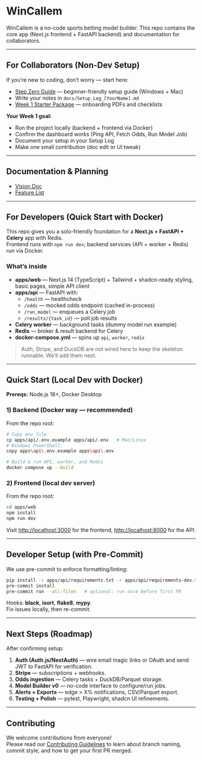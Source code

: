 # WinCallem

WinCallem is a no-code sports betting model builder. This repo contains the core
app (Next.js frontend + FastAPI backend) and documentation for collaborators.

---

## For Collaborators (Non-Dev Setup)

If you’re new to coding, don’t worry — start here:

- [Step Zero Guide](docs/STEP_ZERO.md) — beginner-friendly setup guide (Windows + Mac)
- Write your notes in `docs/Setup_Log_[YourName].md`
- [Week 1 Starter Package](docs/Week1_Starter/) — onboarding PDFs and checklists

**Your Week 1 goal:**  
- Run the project locally (backend + frontend via Docker)  
- Confirm the dashboard works (Ping API, Fetch Odds, Run Model Job)  
- Document your setup in your Setup Log  
- Make one small contribution (doc edit or UI tweak)

---

## Documentation & Planning

- [Vision Doc](docs/planning/Vision_Doc.docx)
- [Feature List](docs/planning/Feature_List.docx)

---

## For Developers (Quick Start with Docker)

This repo gives you a solo-friendly foundation for a **Next.js + FastAPI + Celery** app with Redis.  
Frontend runs with `npm run dev`; backend services (API + worker + Redis) run via Docker.

### What’s inside

- **apps/web** — Next.js 14 (TypeScript) + Tailwind + shadcn-ready styling, basic pages, simple API client
- **apps/api** — FastAPI with:
  - `/health` — healthcheck
  - `/odds` — mocked odds endpoint (cached in-process)
  - `/run_model` — enqueues a Celery job
  - `/results/{task_id}` — poll job results
- **Celery worker** — background tasks (dummy model run example)
- **Redis** — broker & result backend for Celery
- **docker-compose.yml** — spins up `api`, `worker`, `redis`

> Auth, Stripe, and DuckDB are not wired here to keep the skeleton runnable. We’ll add them next.

---

## Quick Start (Local Dev with Docker)

**Prereqs:** Node.js 18+, Docker Desktop

### 1) Backend (Docker way — recommended)

From the repo root:

```bash
# Copy env file
cp apps/api/.env.example apps/api/.env   # Mac/Linux
# Windows PowerShell:
copy apps\api\.env.example apps\api\.env

# Build & run API, worker, and Redis
docker compose up --build
```

### 2) Frontend (local dev server)

From the repo root:

```bash
cd apps/web
npm install
npm run dev
```

Visit [http://localhost:3000](http://localhost:3000) for the frontend, [http://localhost:8000](http://localhost:8000) for the API.

---

## Developer Setup (with Pre-Commit)

We use pre-commit to enforce formatting/linting:

```bash
pip install -r apps/api/requirements.txt -r apps/api/requirements-dev.txt
pre-commit install
pre-commit run --all-files   # optional: run once before first PR
```

Hooks: **black**, **isort**, **flake8**, **mypy**.  
Fix issues locally, then re-commit.

---

## Next Steps (Roadmap)

After confirming setup:

1. **Auth (Auth.js/NextAuth)** — wire email magic links or OAuth and send JWT to FastAPI for verification.
2. **Stripe** — subscriptions + webhooks.
3. **Odds ingestion** — Celery tasks + DuckDB/Parquet storage.
4. **Model Builder v0** — no-code interface to configure/run jobs.
5. **Alerts + Exports** — edge > X% notifications, CSV/Parquet export.
6. **Testing + Polish** — pytest, Playwright, shadcn UI refinements.

---

## Contributing

We welcome contributions from everyone!  
Please read our [Contributing Guidelines](CONTRIBUTING.md) to learn about branch naming, commit style, and how to get your first PR merged.
